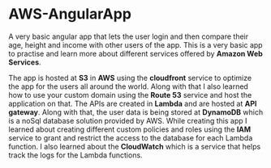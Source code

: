 # AWS-AngularApp

A very basic angular app that lets the user login and then compare their age, height and income with other users of the app.
This is a very basic app to practise and learn more about different services offered by **Amazon Web Services**.

The app is hosted at **S3** in **AWS** using the **cloudfront** service to optimize the app for the users all around the world. Along with that I also learned how to use your custom domain using the **Route 53** service and host the application on that.
The APIs are created in **Lambda** and are hosted at **API gateway**. Along with that, the user data is being stored at **DynamoDB** which is a noSql database solution provided by AWS.
While creating this app I learned about creating different custom policies and roles using the **IAM** service to grant and restrict the access to the database for each Lambda function.
I also learned about the **CloudWatch** which is a service that helps track the logs for the Lambda functions.
